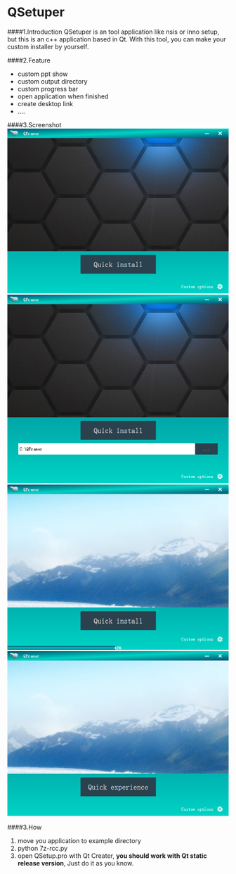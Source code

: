 QSetuper
======
####1.Introduction
QSetuper is an tool  application like  nsis or inno setup,  but this is an c++ application based in Qt. With this tool, you can make your custom installer by yourself.

####2.Feature

+ custom ppt show
+ custom output directory
+ custom progress bar
+ open application when finished
+ create desktop link
+ ....


####3.Screenshot
![6](doc/1.png)
![7](doc/2.png)
![8](doc/3.png)
![9](doc/4.png)


####3.How
1. move you application to example directory
2. python 7z-rcc.py
3. open QSetup.pro with Qt Creater, **you should work with Qt static release version**, Just do it as you know.



